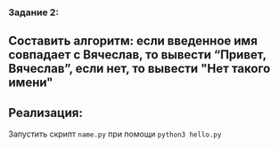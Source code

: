 ### Задание 2:

## Составить алгоритм: если введенное имя совпадает с Вячеслав, то вывести “Привет, Вячеслав”, если нет, то вывести "Нет такого имени"

## Реализация:

Запустить скрипт `name.py` при помощи `python3 hello.py`